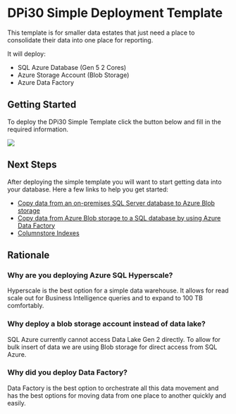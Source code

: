 # DPi30 Simple Deployment Template
This template is for smaller data estates that just need a place to consolidate their data into one place for reporting. 

It will deploy: 
* SQL Azure Database (Gen 5 2 Cores)
* Azure Storage Account (Blob Storage)
* Azure Data Factory

## Getting Started
To deploy the DPi30 Simple Template click the button below and fill in the required information.

<a href="https://portal.azure.com/#create/Microsoft.Template/uri/https%3A%2F%2Fraw.githubusercontent.com%2Fcbattlegear%2Fdpi30%2Fmaster%2Fsimple%2Fdpi30simple.json" target ="_blank">
    <img src="https://azurecomcdn.azureedge.net/mediahandler/acomblog/media/Default/blog/deploybutton.png"></img>
</a>

## Next Steps
After deploying the simple template you will want to start getting data into your database. Here a few links to help you get started:
* [Copy data from an on-premises SQL Server database to Azure Blob storage](https://docs.microsoft.com/en-us/azure/data-factory/tutorial-hybrid-copy-portal)
* [Copy data from Azure Blob storage to a SQL database by using Azure Data Factory](https://docs.microsoft.com/en-us/azure/data-factory/tutorial-copy-data-portal)
* [Columnstore Indexes](https://docs.microsoft.com/en-us/sql/relational-databases/indexes/columnstore-indexes-overview?view=sql-server-ver15)

## Rationale

### Why are you deploying Azure SQL Hyperscale?
Hyperscale is the best option for a simple data warehouse. It allows for read scale out for Business Intelligence queries and to expand to 100 TB comfortably.

### Why deploy a blob storage account instead of data lake?
SQL Azure currently cannot access Data Lake Gen 2 directly. To allow for bulk insert of data we are using Blob storage for direct access from SQL Azure.

### Why did you deploy Data Factory?
Data Factory is the best option to orchestrate all this data movement and has the best options for moving data from one place to another quickly and easily.